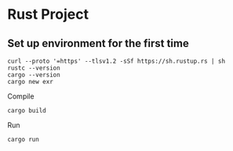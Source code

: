 # Rust Project

## Set up environment for the first time
```
curl --proto '=https' --tlsv1.2 -sSf https://sh.rustup.rs | sh
rustc --version
cargo --version
cargo new exr
```

Compile
```
cargo build
```

Run
```
cargo run
```